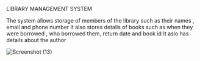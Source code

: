 LIBRARY MANAGEMENT SYSTEM

The system allows storage of members of the library such as their names , email and phone number
It also stores details of books such as when they were borrowed , who borrowed them, return date and book id
It aslo has details about the author

![Screenshot (13)](https://github.com/user-attachments/assets/4dc4d575-6f1a-475f-8b87-b7292d76ad42)
